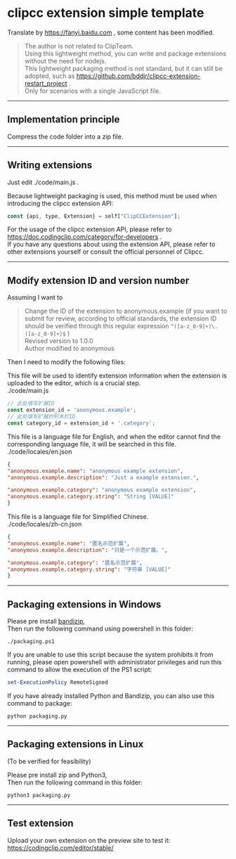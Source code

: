 # clipcc extension simple template

Translate by <https://fanyi.baidu.com> , some content has been modified.  

> The author is not related to ClipTeam.  
> Using this lightweight method, you can write and package extensions without the need for nodejs.  
> This lightweight packaging method is not standard, but it can still be adopted, such as <https://github.com/bddjr/clipcc-extension-restart_project> .  
> Only for scenarios with a single JavaScript file.  

***

## Implementation principle
Compress the code folder into a zip file.  

***
## Writing extensions

Just edit ./code/main.js .

Because lightweight packaging is used, this method must be used when introducing the clipcc extension API:
```javascript
const {api, type, Extension} = self["ClipCCExtension"];
```

For the usage of the clipcc extension API, please refer to <https://doc.codingclip.com/category/for-developers> .  
If you have any questions about using the extension API, please refer to other extensions yourself or consult the official personnel of Clipcc.  

***
## Modify extension ID and version number

Assuming I want to

> Change the ID of the extension to anonymous.example (if you want to submit for review, according to official standards, the extension ID should be verified through this regular expression `^([a-z_0-9]+)\.([a-z_0-9]+)$` )  
> Revised version to 1.0.0  
> Author modified to anonymous  

Then I need to modify the following files:  

This file will be used to identify extension information when the extension is uploaded to the editor, which is a crucial step.  
./code/main.js  
```javascript
// 此处填写扩展ID
const extension_id = 'anonymous.example';
// 此处填写扩展的积木栏ID
const category_id = extension_id + '.category';
```

This file is a language file for English, and when the editor cannot find the corresponding language file, it will be searched in this file.  
./code/locales/en.json  
```json
{
"anonymous.example.name": "anonymous example extension",
"anonymous.example.description": "Just a example extension.",

"anonymous.example.category": "anonymous example extension",
"anonymous.example.category.string": "String [VALUE]"
}
```

This file is a language file for Simplified Chinese.  
./code/locales/zh-cn.json  
```json
{
"anonymous.example.name": "匿名示范扩展",
"anonymous.example.description": "只是一个示范扩展。",

"anonymous.example.category": "匿名示范扩展",
"anonymous.example.category.string": "字符串 [VALUE]"
}
```

***
## Packaging extensions in Windows 

Please pre install [bandizip](https://en.bandisoft.com/bandizip/),  
Then run the following command using powershell in this folder:  
```
./packaging.ps1
```

If you are unable to use this script because the system prohibits it from running, please open powershell with administrator privileges and run this command to allow the execution of the PS1 script:  
```powershell
set-ExecutionPolicy RemoteSigned
```

If you have already installed Python and Bandizip, you can also use this command to package:  
```
python packaging.py
```

***
## Packaging extensions in Linux

(To be verified for feasibility)  

Please pre install zip and Python3,  
Then run the following command in this folder:  
```
python3 packaging.py
```

***
## Test extension

Upload your own extension on the preview site to test it:  
<https://codingclip.com/editor/stable/>  
